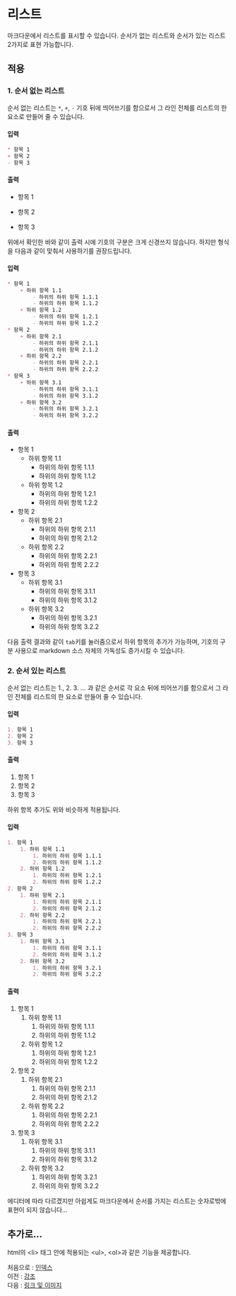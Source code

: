 리스트
===

마크다운에서 리스트를 표시할 수 있습니다. 순서가 없는 리스트와 순서가 있는 리스트 2가지로 표현 가능합니다.  

적용
---
### 1. 순서 없는 리스트

순서 없는 리스트는 `*`, `+`, `-` 기호 뒤에 띄어쓰기를 함으로서 그 라인 전체를 리스트의 한 요소로 만들어 줄 수 있습니다.  

#### 입력

```markdown
* 항목 1
+ 항목 2
- 항목 3
```

#### 출력

* 항목 1
+ 항목 2
- 항목 3

위에서 확인한 바와 같이 출력 시에 기호의 구분은 크게 신경쓰지 않습니다. 하지만 형식을 다음과 같이 맞춰서 사용하기를 권장드립니다.  

#### 입력

```markdown
* 항목 1
    + 하위 항목 1.1
        - 하위의 하위 항목 1.1.1
        - 하위의 하위 항목 1.1.2
    + 하위 항목 1.2
        - 하위의 하위 항목 1.2.1
        - 하위의 하위 항목 1.2.2
* 항목 2
    + 하위 항목 2.1
        - 하위의 하위 항목 2.1.1
        - 하위의 하위 항목 2.1.2
    + 하위 항목 2.2
        - 하위의 하위 항목 2.2.1
        - 하위의 하위 항목 2.2.2
* 항목 3
    + 하위 항목 3.1
        - 하위의 하위 항목 3.1.1
        - 하위의 하위 항목 3.1.2
    + 하위 항목 3.2
        - 하위의 하위 항목 3.2.1
        - 하위의 하위 항목 3.2.2
```

#### 출력

* 항목 1
  + 하위 항목 1.1
    - 하위의 하위 항목 1.1.1
    - 하위의 하위 항목 1.1.2
  + 하위 항목 1.2
    - 하위의 하위 항목 1.2.1
    - 하위의 하위 항목 1.2.2
* 항목 2
  + 하위 항목 2.1
    - 하위의 하위 항목 2.1.1
    - 하위의 하위 항목 2.1.2
  + 하위 항목 2.2
    - 하위의 하위 항목 2.2.1
    - 하위의 하위 항목 2.2.2
* 항목 3
  + 하위 항목 3.1
    - 하위의 하위 항목 3.1.1
    - 하위의 하위 항목 3.1.2
  + 하위 항목 3.2
    - 하위의 하위 항목 3.2.1
    - 하위의 하위 항목 3.2.2

다음 출력 결과와 같이 `tab`키를 눌러줌으로서 하위 항목의 추가가 가능하며, 기호의 구분 사용으로 markdown 소스 자체의 가독성도 증가시킬 수 있습니다.  

### 2. 순서 있는 리스트

순서 없는 리스트는 1., 2. 3. ... 과 같은 순서로 각 요소 뒤에  띄어쓰기를 함으로서 그 라인 전체를 리스트의 한 요소로 만들어 줄 수 있습니다.  

#### 입력

```markdown
1. 항목 1
2. 항목 2
3. 항목 3
```

#### 출력

1. 항목 1
2. 항목 2
3. 항목 3

하위 항목 추가도 위와 비슷하게 적용됩니다.

#### 입력

```markdown
1. 항목 1
    1. 하위 항목 1.1
        1. 하위의 하위 항목 1.1.1
        2. 하위의 하위 항목 1.1.2
    2. 하위 항목 1.2
        1. 하위의 하위 항목 1.2.1
        2. 하위의 하위 항목 1.2.2
2. 항목 2
    1. 하위 항목 2.1
        1. 하위의 하위 항목 2.1.1
        2. 하위의 하위 항목 2.1.2
    2. 하위 항목 2.2
        1. 하위의 하위 항목 2.2.1
        2. 하위의 하위 항목 2.2.2
3. 항목 3
    1. 하위 항목 3.1
        1. 하위의 하위 항목 3.1.1
        2. 하위의 하위 항목 3.1.2
    2. 하위 항목 3.2
        1. 하위의 하위 항목 3.2.1
        2. 하위의 하위 항목 3.2.2
```

#### 출력

1. 항목 1
   1. 하위 항목 1.1
      1. 하위의 하위 항목 1.1.1
      2. 하위의 하위 항목 1.1.2
   2. 하위 항목 1.2
      1. 하위의 하위 항목 1.2.1
      2. 하위의 하위 항목 1.2.2
2. 항목 2
   1. 하위 항목 2.1
      1. 하위의 하위 항목 2.1.1
      2. 하위의 하위 항목 2.1.2
   2. 하위 항목 2.2
      1. 하위의 하위 항목 2.2.1
      2. 하위의 하위 항목 2.2.2
3. 항목 3
   1. 하위 항목 3.1
      1. 하위의 하위 항목 3.1.1
      2. 하위의 하위 항목 3.1.2
   2. 하위 항목 3.2
      1. 하위의 하위 항목 3.2.1
      2. 하위의 하위 항목 3.2.2

에디터에 따라 다르겠지만 아쉽게도 마크다운에서 순서를 가지는 리스트는 숫자로밖에 표현이 되지 않습니다...  

추가로...
---

html의 \<li> 태그 안에 적용되는 \<ul>, \<ol>과 같은 기능을 제공합니다.  

처음으로 : [인덱스](0_인덱스.md)  
이전 : [강조](2_강조.md)  
다음 : [링크 및 이미지](4_링크_및_이미지.md)  
